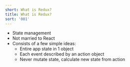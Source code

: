 ```yaml
---
short: What is Redux?
title: What is Redux?
sort: '001'
---
```


- State management
- Not married to React
- Consists of a few simple ideas:
  - Entire app state in 1 object
  - Each event described by an action object
  - Never mutate state, calculate new state from action
